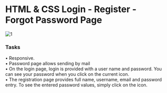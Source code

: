 # HTML & CSS Login - Register - Forgot Password Page
![1](https://user-images.githubusercontent.com/88106043/195996098-40a00392-3e86-4bc2-88e0-7e8c5f33c6db.PNG)
<h3> Tasks </h3>
• Responsive. <br>
• Password page allows sending by mail <br>
• On the login page, login is provided with a user name and password. You can see your password when you click on the current icon. <br>
• The registration page provides full name, username, email and password entry. To see the entered password values, simply click on the icon.

